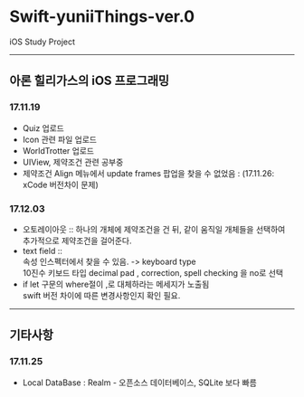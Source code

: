 # Swift-yuniiThings-ver.0
iOS Study Project

---
## 아론 힐리가스의 iOS 프로그래밍
### 17.11.19
- Quiz 업로드
- Icon 관련 파일 업로드
- WorldTrotter 업로드
- UIView, 제약조건 관련 공부중
- 제약조건 Align 메뉴에서 update frames 팝업을 찾을 수 없었음 : (17.11.26: xCode 버전차이 문제)

### 17.12.03
- 오토레이아웃 :: 하나의 개체에 제약조건을 건 뒤, 같이 움직일 개체들을 선택하여 추가적으로 제약조건을 걸어준다.
- text field ::
<br/> 속성 인스펙터에서 찾을 수 있음. -> keyboard type
<br/> 10진수 키보드 타입 decimal pad , correction, spell checking 을 no로 선택
- if let 구문의 where절이 ,로 대체하라는 메세지가 노출됨
<br/> swift 버전 차이에 따른 변경사항인지 확인 필요.

---

## 기타사항

### 17.11.25
- Local DataBase : Realm - 오픈소스 데이터베이스, SQLite 보다 빠름
